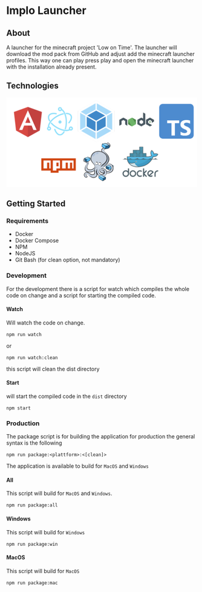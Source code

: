 # Implo Launcher

## About

A launcher for the minecraft project 'Low on Time'. The launcher will download the mod pack from GitHub and adjust add 
the minecraft launcher profiles. This way one can play press play and open the minecraft launcher with the 
installation already present.

## Technologies

![](img/technologies.png)

## Getting Started

### Requirements

- Docker
- Docker Compose
- NPM
- NodeJS
- Git Bash (for clean option, not mandatory)

### Development

For the development there is a script for watch which compiles the whole code on change and a script for starting 
the compiled code.

#### Watch

Will watch the code on change.

```shell
npm run watch
```

or

```shell
npm run watch:clean
```

this script will clean the dist directory

#### Start

will start the compiled code in the `dist` directory

```shell
npm start
```

### Production

The package script is for building the application for production the general syntax is the following

```shell
npm run package:<plattform>:<[clean]>
```

The application is available to build for `MacOS` and `Windows`

#### All

This script will build for `MacOS` and `Windows`.

```shell
npm run package:all
```

#### Windows

This script will build for `Windows`

```shell
npm run package:win
```

#### MacOS

This script will build for `MacOS`

```shell
npm run package:mac
```
